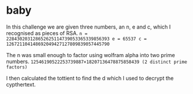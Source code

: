 # baby

In this challenge we are given three numbers, an n, e and c, which I recognised as pieces of RSA. 
`n = 228430203128652625114739053365339856393
e = 65537
c = 126721104148692049427127809839057445790`

The n was small enough to factor using wolfram alpha into two prime numbers.
`12546190522253739887×18207136478875858439 (2 distinct prime factors)`

I then calculated the tottient to find the d which I used to decrypt the cypthertext.
